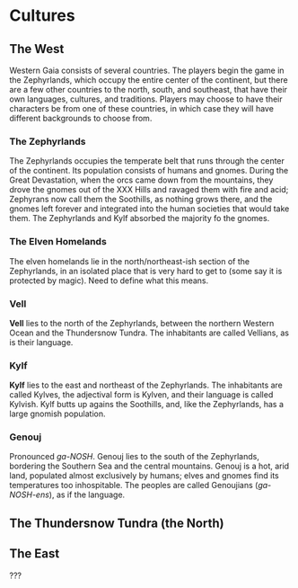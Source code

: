 # Cultures

## The West

Western Gaia consists of several countries.  The players begin the game in the Zephyrlands, which occupy the entire center of the continent, but there are a few other countries to the north, south, and southeast, that have their own languages, cultures, and traditions.  Players may choose to have their characters be from one of these countries, in which case they will have different backgrounds to choose from.

### The Zephyrlands

The Zephyrlands occupies the temperate belt that runs through the center of the continent.  Its population consists of humans and gnomes.  During the Great Devastation, when the orcs came down from the mountains, they drove the gnomes out of the XXX Hills and ravaged them with fire and acid; Zephyrans now call them the Soothills, as nothing grows there, and the gnomes left forever and integrated into the human societies that would take them.  The Zephyrlands and Kylf absorbed the majority fo the gnomes.

### The Elven Homelands

The elven homelands lie in the north/northeast-ish section of the Zephyrlands, in an isolated place that is very hard to get to (some say it is protected by magic).  Need to define what this means.

### Vell

**Vell** lies to the north of the Zephyrlands, between the northern Western Ocean and the Thundersnow Tundra.  The inhabitants are called Vellians, as is their language.

### Kylf

**Kylf** lies to the east and northeast of the Zephyrlands.  The inhabitants are called Kylves, the adjectival form is Kylven, and their language is called Kylvish.  Kylf butts up agains the Soothills, and, like the Zephyrlands, has a large gnomish population.

### Genouj

Pronounced *ga-NOSH*.  Genouj lies to the south of the Zephyrlands, bordering the Southern Sea and the central mountains.  Genouj is a hot, arid land, populated almost exclusively by humans; elves and gnomes find its temperatures too inhospitable.  The peoples are called Genoujians (*ga-NOSH-ens*), as if the language.


## The Thundersnow Tundra (the North)


## The East

???

